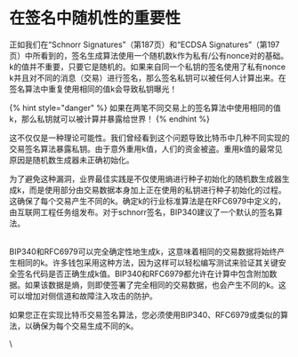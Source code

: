 # 在签名中随机性的重要性

正如我们在“Schnorr Signatures”（第187页）和“ECDSA Signatures”（第197页）中所看到的，签名生成算法使用一个随机数k作为私有/公有nonce对的基础。k的值并不重要，只要它是随机的。如果来自同一个私钥的签名使用了私有nonce k并且对不同的消息（交易）进行签名，那么签名私钥可以被任何人计算出来。在签名算法中重复使用相同的值k会导致私钥曝光！

{% hint style="danger" %}
如果在两笔不同交易上的签名算法中使用相同的值k，那么私钥就可以被计算并暴露给世界！
{% endhint %}

这不仅仅是一种理论可能性。我们曾经看到这个问题导致比特币中几种不同实现的交易签名算法暴露私钥。由于意外重用k值，人们的资金被盗。重用k值的最常见原因是随机数生成器未正确初始化。

为了避免这种漏洞，业界最佳实践是不仅使用熵进行种子初始化的随机数生成器生成k，而是使用部分由交易数据本身加上正在使用的私钥进行种子初始化的过程。这确保了每个交易产生不同的k。确定k的行业标准算法是在RFC6979中定义的，由互联网工程任务组发布。对于schnorr签名，BIP340建议了一个默认的签名算法。

\
BIP340和RFC6979可以完全确定性地生成k，这意味着相同的交易数据将始终产生相同的k。许多钱包采用这种方法，因为这样可以轻松编写测试来验证其关键安全签名代码是否正确生成k值。BIP340和RFC6979都允许在计算中包含附加数据。如果该数据是熵，则即使签署了完全相同的交易数据，也会产生不同的k。这可以增加对侧信道和故障注入攻击的防护。

如果您正在实现比特币交易签名算法，您必须使用BIP340、RFC6979或类似的算法，以确保为每个交易生成不同的k。

\
